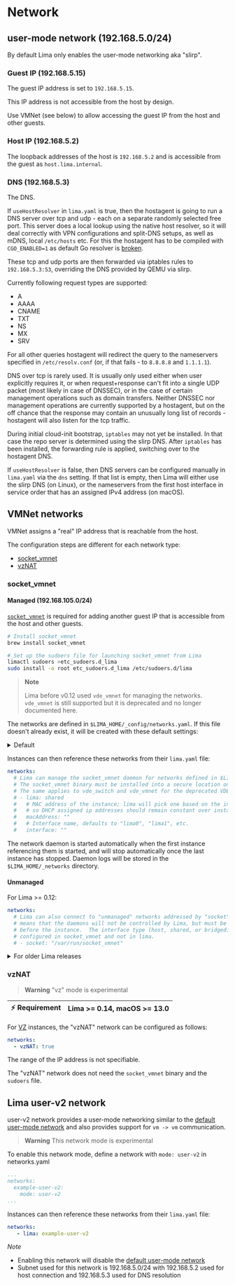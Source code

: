 # Network

## user-mode network (192.168.5.0/24)

By default Lima only enables the user-mode networking aka "slirp".

### Guest IP (192.168.5.15)

The guest IP address is set to `192.168.5.15`.

This IP address is not accessible from the host by design.

Use VMNet (see below) to allow accessing the guest IP from the host and other guests.

### Host IP (192.168.5.2)

The loopback addresses of the host is `192.168.5.2` and is accessible from the guest as `host.lima.internal`.

### DNS (192.168.5.3)

The DNS.

If `useHostResolver` in `lima.yaml` is true, then the hostagent is going to run a DNS server over tcp and udp - each on a separate randomly selected free port. This server does a local lookup using the native host resolver, so it will deal correctly with VPN configurations and split-DNS setups, as well as mDNS, local `/etc/hosts` etc. For this the hostagent has to be compiled with `CGO_ENABLED=1` as default Go resolver is [broken](https://github.com/golang/go/issues/12524).

These tcp and udp ports are then forwarded via iptables rules to `192.168.5.3:53`, overriding the DNS provided by QEMU via slirp.

Currently following request types are supported:

- A
- AAAA
- CNAME
- TXT
- NS
- MX
- SRV

For all other queries hostagent will redirect the query to the nameservers specified in `/etc/resolv.conf` (or, if that fails - to `8.8.8.8` and `1.1.1.1`).

DNS over tcp is rarely used. It is usually only used either when user explicitly requires it, or when request+response can't fit into a single UDP packet (most likely in case of DNSSEC), or in the case of certain management operations such as domain transfers. Neither DNSSEC nor management operations are currently supported by a hostagent, but on the off chance that the response may contain an unusually long list of records - hostagent will also listen for the tcp traffic.

During initial cloud-init bootstrap, `iptables` may not yet be installed. In that case the repo server is determined using the slirp DNS. After `iptables` has been installed, the forwarding rule is applied, switching over to the hostagent DNS.

If `useHostResolver` is false, then DNS servers can be configured manually in `lima.yaml` via the `dns` setting. If that list is empty, then Lima will either use the slirp DNS (on Linux), or the nameservers from the first host interface in service order that has an assigned IPv4 address (on macOS).

## VMNet networks

VMNet assigns a "real" IP address that is reachable from the host.

The configuration steps are different for each network type:
- [socket_vmnet](#socket_vmnet)
- [vzNAT](#vzNAT)

### socket_vmnet
#### Managed (192.168.105.0/24)

[`socket_vmnet`](https://github.com/lima-vm/socket_vmnet) is required for adding another guest IP that is accessible from the host and other guests.

```bash
# Install socket_vmnet
brew install socket_vmnet

# Set up the sudoers file for launching socket_vmnet from Lima
limactl sudoers >etc_sudoers.d_lima
sudo install -o root etc_sudoers.d_lima /etc/sudoers.d/lima
```

> **Note**
>
> Lima before v0.12 used `vde_vmnet` for managing the networks.
> `vde_vmnet` is still supported but it is deprecated and no longer documented here.

The networks are defined in `$LIMA_HOME/_config/networks.yaml`. If this file doesn't already exist, it will be created with these default
settings:

<details>
<summary>Default</summary>

<p>

```yaml
# Path to socket_vmnet executable. Because socket_vmnet is invoked via sudo it should be
# installed where only root can modify/replace it. This means also none of the
# parent directories should be writable by the user.
#
# The varRun directory also must not be writable by the user because it will
# include the socket_vmnet pid file. Those will be terminated via sudo, so replacing
# the pid file would allow killing of arbitrary privileged processes. varRun
# however MUST be writable by the daemon user.
#
# None of the paths segments may be symlinks, why it has to be /private/var
# instead of /var etc.
paths:
  # socketVMNet requires Lima >= 0.12 .
  # socketVMNet has precedence over vdeVMNet.
  socketVMNet: /opt/socket_vmnet/bin/socket_vmnet
  # vdeSwitch and vdeVMNet are DEPRECATED.
  vdeSwitch: /opt/vde/bin/vde_switch
  vdeVMNet: /opt/vde/bin/vde_vmnet
  varRun: /private/var/run/lima
  sudoers: /private/etc/sudoers.d/lima

group: everyone

networks:
  shared:
    mode: shared
    gateway: 192.168.105.1
    dhcpEnd: 192.168.105.254
    netmask: 255.255.255.0
  bridged:
    mode: bridged
    interface: en0
    # bridged mode doesn't have a gateway; dhcp is managed by outside network
  host:
    mode: host
    gateway: 192.168.106.1
    dhcpEnd: 192.168.106.254
    netmask: 255.255.255.0
```

</p>

</details>

Instances can then reference these networks from their `lima.yaml` file:

```yaml
networks:
  # Lima can manage the socket_vmnet daemon for networks defined in $LIMA_HOME/_config/networks.yaml automatically.
  # The socket_vmnet binary must be installed into a secure location only alterable by the admin.
  # The same applies to vde_switch and vde_vmnet for the deprecated VDE mode.
  # - lima: shared
  #   # MAC address of the instance; lima will pick one based on the instance name,
  #   # so DHCP assigned ip addresses should remain constant over instance restarts.
  #   macAddress: ""
  #   # Interface name, defaults to "lima0", "lima1", etc.
  #   interface: ""
```

The network daemon is started automatically when the first instance referencing them is started,
and will stop automatically once the last instance has stopped. Daemon logs will be stored in the
`$LIMA_HOME/_networks` directory.

#### Unmanaged
For Lima >= 0.12:
```yaml
networks:
  # Lima can also connect to "unmanaged" networks addressed by "socket". This
  # means that the daemons will not be controlled by Lima, but must be started
  # before the instance.  The interface type (host, shared, or bridged) is
  # configured in socket_vmnet and not in lima.
  # - socket: "/var/run/socket_vmnet"
```

<details>
<summary>For older Lima releases</summary>

<p>

```yaml
networks:
  # vnl (virtual network locator) points to the vde_switch socket directory,
  # optionally with vde:// prefix
  # ⚠️  vnl is deprecated, use socket.
  # - vnl: "vde:///var/run/vde.ctl"
  #   # VDE Switch port number (not TCP/UDP port number). Set to 65535 for PTP mode.
  #   # Builtin default: 0
  #   switchPort: 0
  #   # MAC address of the instance; lima will pick one based on the instance name,
  #   # so DHCP assigned ip addresses should remain constant over instance restarts.
  #   macAddress: ""
  #   # Interface name, defaults to "lima0", "lima1", etc.
  #   interface: ""
```
</p>

</details>

### vzNAT

> **Warning**
> "vz" mode is experimental

| :zap: Requirement | Lima >= 0.14, macOS >= 13.0 |
|-------------------|-----------------------------|

For [VZ](./vmtype.md) instances, the "vzNAT" network can be configured as follows:
```yaml
networks:
  - vzNAT: true
```

The range of the IP address is not specifiable.

The "vzNAT" network does not need the `socket_vmnet` binary and the `sudoers` file.

## Lima user-v2 network

user-v2 network provides a user-mode networking similar to the [default user-mode network](#user-mode-network--1921685024-) and also provides support for `vm -> vm` communication.

> **Warning**
> This network mode is experimental

To enable this network mode, define a network with `mode: user-v2` in networks.yaml 

```yaml
...
networks:
  example-user-v2:
    mode: user-v2
...
```

Instances can then reference these networks from their `lima.yaml` file:

```yaml
networks:
   - lima: example-user-v2
```

_Note_

- Enabling this network will disable the [default user-mode network](#user-mode-network--1921685024-)
- Subnet used for this network is 192.168.5.0/24 with 192.168.5.2 used for host connection and 192.168.5.3 used for DNS resolution

